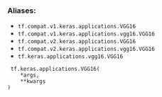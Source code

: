 ### Aliases:
- `tf.compat.v1.keras.applications.VGG16`
- `tf.compat.v1.keras.applications.vgg16.VGG16`
- `tf.compat.v2.keras.applications.VGG16`
- `tf.compat.v2.keras.applications.vgg16.VGG16`
- `tf.keras.applications.vgg16.VGG16`

```
 tf.keras.applications.VGG16(
    *args,
    **kwargs
)
```
